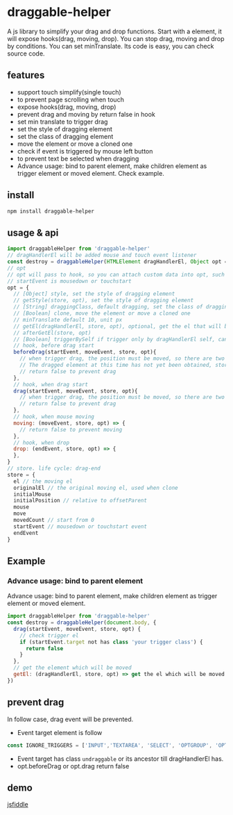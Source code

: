 # draggable-helper
A js library to simplify your drag and drop functions. Start with a element, it will expose hooks(drag, moving, drop). You can stop drag, moving and drop by conditions. You can set minTranslate. Its code is easy, you can check source code.
## features
* support touch simplify(single touch)
* to prevent page scrolling when touch
* expose hooks(drag, moving, drop)
* prevent drag and moving by return false in hook
* set min translate to trigger drag
* set the style of dragging element
* set the class of dragging element
* move the element or move a cloned one
* check if event is triggered by mouse left button
* to prevent text be selected when dragging
* Advance usage: bind to parent element, make children element as trigger element or moved element. Check example.

## install
```sh
npm install draggable-helper
```
## usage & api
```js
import draggableHelper from 'draggable-helper'
// dragHandlerEl will be added mouse and touch event listener
const destroy = draggableHelper(HTMLElement dragHandlerEl, Object opt = {})
// opt
// opt will pass to hook, so you can attach custom data into opt, such the data of the element
// startEvent is mousedown or touchstart
opt = {
  // [Object] style, set the style of dragging element
  // getStyle(store, opt), set the style of dragging element
  // [String] draggingClass, default dragging, set the class of dragging element
  // [Boolean] clone, move the element or move a cloned one
  // minTranslate default 10, unit px
  // getEl(dragHandlerEl, store, opt), optional, get the el that will be moved. default is dragHandlerEl
  // afterGetEl(store, opt)
  // [Boolean] triggerBySelf if trigger only by dragHandlerEl self, can not be triggered by children
  // hook, before drag start
  beforeDrag(startEvent, moveEvent, store, opt){
    // when trigger drag, the position must be moved, so there are two event. startEvent also can be accessed by store.startEvent
    // The dragged element at this time has not yet been obtained, store.el is null. 此时要移动的元素还没有获得到, 即store.el是空.
    // return false to prevent drag
  },
  // hook, when drag start
  drag(startEvent, moveEvent, store, opt){
    // when trigger drag, the position must be moved, so there are two event. startEvent also can be accessed by store.startEvent
    // return false to prevent drag
  },
  // hook, when mouse moving
  moving: (moveEvent, store, opt) => {
    // return false to prevent moving
  },
  // hook, when drop
  drop: (endEvent, store, opt) => {
  },
}
// store. life cycle: drag-end
store = {
  el // the moving el
  originalEl // the original moving el, used when clone
  initialMouse
  initialPosition // relative to offsetParent
  mouse
  move
  movedCount // start from 0
  startEvent // mousedown or touchstart event
  endEvent
}
```
## Example
### Advance usage: bind to parent element
Advance usage: bind to parent element, make children element as trigger element or moved element.
```js
import draggableHelper from 'draggable-helper'
const destroy = draggableHelper(document.body, {
  drag(startEvent, moveEvent, store, opt) {
    // check trigger el
    if (startEvent.target not has class 'your trigger class') {
      return false
    }
  },
  // get the element which will be moved
  getEl: (dragHandlerEl, store, opt) => get the el which will be moved by `store.startEvent.target`
})
```
## prevent drag
In follow case, drag event will be prevented.
* Event target element is follow
```js
const IGNORE_TRIGGERS = ['INPUT','TEXTAREA', 'SELECT', 'OPTGROUP', 'OPTION']
```
* Event target has class `undraggable` or its ancestor till dragHandlerEl has.
* opt.beforeDrag or opt.drag return false

## demo
[jsfiddle](https://jsfiddle.net/phphe/t694kpua/19/)
